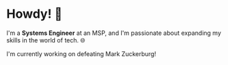 # Howdy! 👋

I'm a **Systems Engineer** at an MSP, and I'm passionate about expanding my skills in the world of tech. 🌐

I'm currently working on defeating Mark Zuckerburg!




